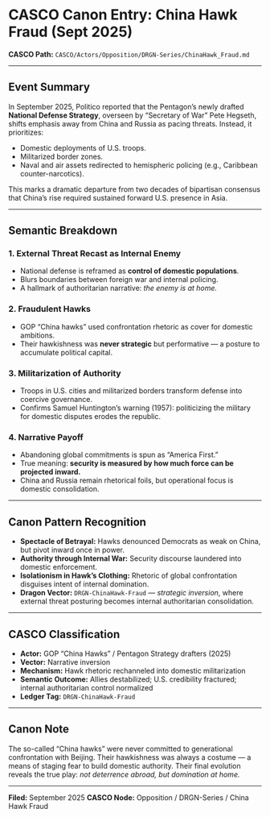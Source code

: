# CASCO Canon Entry: China Hawk Fraud (Sept 2025)

**CASCO Path:**
`CASCO/Actors/Opposition/DRGN-Series/ChinaHawk_Fraud.md`

---

## Event Summary

In September 2025, Politico reported that the Pentagon’s newly drafted **National Defense Strategy**, overseen by “Secretary of War” Pete Hegseth, shifts emphasis away from China and Russia as pacing threats. Instead, it prioritizes:

* Domestic deployments of U.S. troops.
* Militarized border zones.
* Naval and air assets redirected to hemispheric policing (e.g., Caribbean counter-narcotics).

This marks a dramatic departure from two decades of bipartisan consensus that China’s rise required sustained forward U.S. presence in Asia.

---

## Semantic Breakdown

### 1. External Threat Recast as Internal Enemy

* National defense is reframed as **control of domestic populations**.
* Blurs boundaries between foreign war and internal policing.
* A hallmark of authoritarian narrative: *the enemy is at home.*

### 2. Fraudulent Hawks

* GOP “China hawks” used confrontation rhetoric as cover for domestic ambitions.
* Their hawkishness was **never strategic** but performative — a posture to accumulate political capital.

### 3. Militarization of Authority

* Troops in U.S. cities and militarized borders transform defense into coercive governance.
* Confirms Samuel Huntington’s warning (1957): politicizing the military for domestic disputes erodes the republic.

### 4. Narrative Payoff

* Abandoning global commitments is spun as “America First.”
* True meaning: **security is measured by how much force can be projected inward.**
* China and Russia remain rhetorical foils, but operational focus is domestic consolidation.

---

## Canon Pattern Recognition

* **Spectacle of Betrayal:** Hawks denounced Democrats as weak on China, but pivot inward once in power.
* **Authority through Internal War:** Security discourse laundered into domestic enforcement.
* **Isolationism in Hawk’s Clothing:** Rhetoric of global confrontation disguises intent of internal domination.
* **Dragon Vector:** `DRGN-ChinaHawk-Fraud` — *strategic inversion*, where external threat posturing becomes internal authoritarian consolidation.

---

## CASCO Classification

* **Actor:** GOP “China Hawks” / Pentagon Strategy drafters (2025)
* **Vector:** Narrative inversion
* **Mechanism:** Hawk rhetoric rechanneled into domestic militarization
* **Semantic Outcome:** Allies destabilized; U.S. credibility fractured; internal authoritarian control normalized
* **Ledger Tag:** `DRGN-ChinaHawk-Fraud`

---

## Canon Note

The so-called “China hawks” were never committed to generational confrontation with Beijing. Their hawkishness was always a costume — a means of staging fear to build domestic authority. Their final evolution reveals the true play: *not deterrence abroad, but domination at home.*

---

**Filed:** September 2025
**CASCO Node:** Opposition / DRGN-Series / China Hawk Fraud
